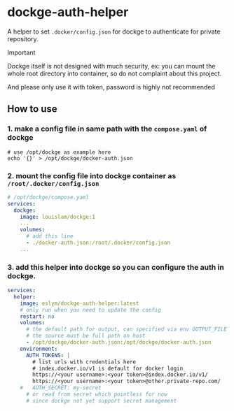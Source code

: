 # dockge-auth-helper

A helper to set `.docker/config.json` for dockge to authenticate for private repository.

> [!IMPORTANT]  
> Dockge itself is not designed with much security,
> ex: you can mount the whole root directory into container,
> so do not complaint about this project.
>
> And please only use it with token, password is highly not recommended

## How to use

### 1. make a config file in same path with the `compose.yaml` of dockge

```shell
# use /opt/dockge as example here
echo '{}' > /opt/dockge/docker-auth.json
```

### 2. mount the config file into dockge container as `/root/.docker/config.json`

```yaml
# /opt/dockge/compose.yaml
services:
  dockge:
    image: louislam/dockge:1
    ...
    volumes:
      # add this line
      - ./docker-auth.json:/root/.docker/config.json
    ...
```

### 3. add this helper into dockge so you can configure the auth in dockge.

```yaml
services:
  helper:
    image: eslym/dockge-auth-helper:latest
    # only run when you need to update the config
    restart: no
    volumes:
      # the default path for output, can specified via env OUTPUT_FILE
      # the source must be full path on host
      - /opt/dockge/docker-auth.json:/opt/dockge/docker-auth.json
    environment:
      AUTH_TOKENS: |
        # list urls with credentials here
        # index.docker.io/v1 is default for docker login
        https://<your username>:<your token>@index.docker.io/v1/
        https://<your username>:<your token>@other.private-repo.com/
    #   AUTH_SECRET: my-secret
      # or read from secret which pointless for now
      # since dockge not yet support secret management
```
